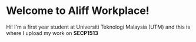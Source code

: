 # Welcome to Aliff Workplace!

Hi! I'm a first year student at Universiti Teknologi Malaysia (UTM) and this is where I upload my work on **SECP1513** 
